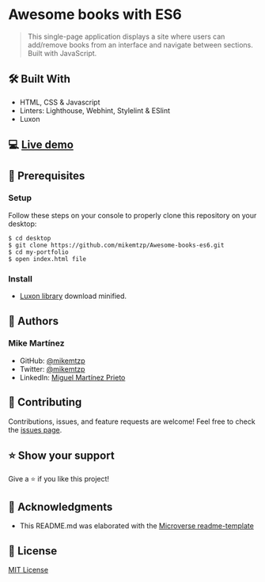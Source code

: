 # Awesome books with ES6
> This single-page application displays a site where users can add/remove books from an interface and navigate between sections. Built with JavaScript.

## 🛠️ Built With

- HTML, CSS & Javascript
- Linters: Lighthouse, Webhint, Stylelint & ESlint
- Luxon

## 💻 [Live demo](https://mikemtzp.github.io/Awesome-books-es6/)

## 🧮 Prerequisites

### Setup

Follow these steps on your console to properly clone this repository on your desktop:

```
$ cd desktop
$ git clone https://github.com/mikemtzp/Awesome-books-es6.git
$ cd my-portfolio
$ open index.html file
```

### Install

- [Luxon library](https://moment.github.io/luxon/#/install?id=es6) download minified.

## 👤 Authors

### Mike Martínez

- GitHub: [@mikemtzp](https://github.com/mikemtzp)
- Twitter: [@mikemtzp](https://twitter.com/mikemtzp)
- LinkedIn: [Miguel Martínez Prieto](https://www.linkedin.com/in/miguel-mart%C3%ADnez-prieto-a42406166/)

## 🤝 Contributing

Contributions, issues, and feature requests are welcome!
Feel free to check the [issues page](https://github.com/mikemtzp/Awesome-books-es6/issues).

## ⭐️ Show your support

Give a ⭐️ if you like this project!

## 🥇 Acknowledgments

- This README.md was elaborated with the [Microverse readme-template](https://github.com/microverseinc/readme-template)

## 📝 License

[MIT License](https://github.com/mikemtzp/Awesome-books-es6/blob/master/MIT.md)
